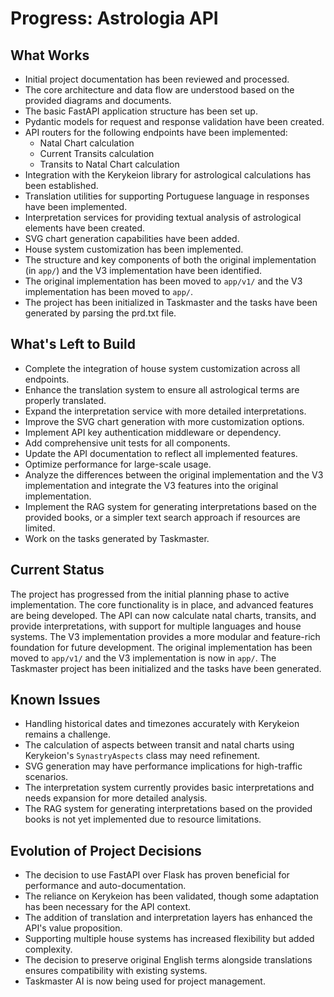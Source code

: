 # Progress: Astrologia API

## What Works

- Initial project documentation has been reviewed and processed.
- The core architecture and data flow are understood based on the provided diagrams and documents.
- The basic FastAPI application structure has been set up.
- Pydantic models for request and response validation have been created.
- API routers for the following endpoints have been implemented:
  - Natal Chart calculation
  - Current Transits calculation
  - Transits to Natal Chart calculation
- Integration with the Kerykeion library for astrological calculations has been established.
- Translation utilities for supporting Portuguese language in responses have been implemented.
- Interpretation services for providing textual analysis of astrological elements have been created.
- SVG chart generation capabilities have been added.
- House system customization has been implemented.
- The structure and key components of both the original implementation (in `app/`) and the V3 implementation have been identified.
- The original implementation has been moved to `app/v1/` and the V3 implementation has been moved to `app/`.
- The project has been initialized in Taskmaster and the tasks have been generated by parsing the prd.txt file.

## What's Left to Build

- Complete the integration of house system customization across all endpoints.
- Enhance the translation system to ensure all astrological terms are properly translated.
- Expand the interpretation service with more detailed interpretations.
- Improve the SVG chart generation with more customization options.
- Implement API key authentication middleware or dependency.
- Add comprehensive unit tests for all components.
- Update the API documentation to reflect all implemented features.
- Optimize performance for large-scale usage.
- Analyze the differences between the original implementation and the V3 implementation and integrate the V3 features into the original implementation.
- Implement the RAG system for generating interpretations based on the provided books, or a simpler text search approach if resources are limited.
- Work on the tasks generated by Taskmaster.

## Current Status

The project has progressed from the initial planning phase to active implementation. The core functionality is in place, and advanced features are being developed. The API can now calculate natal charts, transits, and provide interpretations, with support for multiple languages and house systems. The V3 implementation provides a more modular and feature-rich foundation for future development. The original implementation has been moved to `app/v1/` and the V3 implementation is now in `app/`. The Taskmaster project has been initialized and the tasks have been generated.

## Known Issues

- Handling historical dates and timezones accurately with Kerykeion remains a challenge.
- The calculation of aspects between transit and natal charts using Kerykeion's `SynastryAspects` class may need refinement.
- SVG generation may have performance implications for high-traffic scenarios.
- The interpretation system currently provides basic interpretations and needs expansion for more detailed analysis.
- The RAG system for generating interpretations based on the provided books is not yet implemented due to resource limitations.

## Evolution of Project Decisions

- The decision to use FastAPI over Flask has proven beneficial for performance and auto-documentation.
- The reliance on Kerykeion has been validated, though some adaptation has been necessary for the API context.
- The addition of translation and interpretation layers has enhanced the API's value proposition.
- Supporting multiple house systems has increased flexibility but added complexity.
- The decision to preserve original English terms alongside translations ensures compatibility with existing systems.
- Taskmaster AI is now being used for project management.
